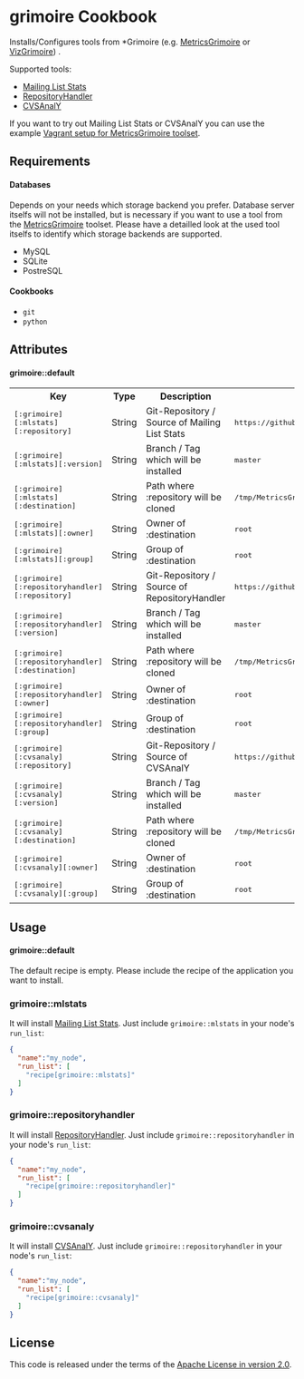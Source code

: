 grimoire Cookbook
==========================
Installs/Configures tools from *Grimoire (e.g. [MetricsGrimoire](https://github.com/MetricsGrimoire/) or [VizGrimoire](https://github.com/VizGrimoire/)) .

Supported tools:
* [Mailing List Stats](https://github.com/MetricsGrimoire/MailingListStats)
* [RepositoryHandler](https://github.com/MetricsGrimoire/RepositoryHandler)
* [CVSAnalY](https://github.com/MetricsGrimoire/CVSAnalY)

If you want to try out Mailing List Stats or CVSAnalY you can use the example [Vagrant setup for MetricsGrimoire toolset](https://github.com/andygrunwald/Vagrant-MetricsGrimoire).

Requirements
------------

#### Databases
Depends on your needs which storage backend you prefer.
Database server itselfs will not be installed, but is necessary if you want to use a tool from the [MetricsGrimoire](https://github.com/MetricsGrimoire/) toolset.
Please have a detailled look at the used tool itselfs to identify which storage backends are supported.

* MySQL
* SQLite
* PostreSQL

#### Cookbooks
- `git`
- `python`

Attributes
----------
#### grimoire::default
<table>
  <tr>
    <th>Key</th>
    <th>Type</th>
    <th>Description</th>
    <th>Default</th>
  </tr>
  <tr>
    <td><tt>[:grimoire][:mlstats][:repository]</tt></td>
    <td>String</td>
    <td>Git-Repository / Source of Mailing List Stats</td>
    <td><tt>https://github.com/MetricsGrimoire/MailingListStats.git</tt></td>
  </tr>
  <tr>
    <td><tt>[:grimoire][:mlstats][:version]</tt></td>
    <td>String</td>
    <td>Branch / Tag which will be installed</td>
    <td><tt>master</tt></td>
  </tr>
  <tr>
    <td><tt>[:grimoire][:mlstats][:destination]</tt></td>
    <td>String</td>
    <td>Path where :repository will be cloned</td>
    <td><tt>/tmp/MetricsGrimoire/mlstats</tt></td>
  </tr>
  <tr>
    <td><tt>[:grimoire][:mlstats][:owner]</tt></td>
    <td>String</td>
    <td>Owner of :destination</td>
    <td><tt>root</tt></td>
  </tr>
  <tr>
    <td><tt>[:grimoire][:mlstats][:group]</tt></td>
    <td>String</td>
    <td>Group of :destination</td>
    <td><tt>root</tt></td>
  </tr>
  <tr>
    <td><tt>[:grimoire][:repositoryhandler][:repository]</tt></td>
    <td>String</td>
    <td>Git-Repository / Source of RepositoryHandler</td>
    <td><tt>https://github.com/MetricsGrimoire/RepositoryHandler.git</tt></td>
  </tr>
  <tr>
    <td><tt>[:grimoire][:repositoryhandler][:version]</tt></td>
    <td>String</td>
    <td>Branch / Tag which will be installed</td>
    <td><tt>master</tt></td>
  </tr>
  <tr>
    <td><tt>[:grimoire][:repositoryhandler][:destination]</tt></td>
    <td>String</td>
    <td>Path where :repository will be cloned</td>
    <td><tt>/tmp/MetricsGrimoire/RepositoryHandler</tt></td>
  </tr>
  <tr>
    <td><tt>[:grimoire][:repositoryhandler][:owner]</tt></td>
    <td>String</td>
    <td>Owner of :destination</td>
    <td><tt>root</tt></td>
  </tr>
  <tr>
    <td><tt>[:grimoire][:repositoryhandler][:group]</tt></td>
    <td>String</td>
    <td>Group of :destination</td>
    <td><tt>root</tt></td>
  </tr>
  <tr>
    <td><tt>[:grimoire][:cvsanaly][:repository]</tt></td>
    <td>String</td>
    <td>Git-Repository / Source of CVSAnalY</td>
    <td><tt>https://github.com/MetricsGrimoire/CVSAnalY.git</tt></td>
  </tr>
  <tr>
    <td><tt>[:grimoire][:cvsanaly][:version]</tt></td>
    <td>String</td>
    <td>Branch / Tag which will be installed</td>
    <td><tt>master</tt></td>
  </tr>
  <tr>
    <td><tt>[:grimoire][:cvsanaly][:destination]</tt></td>
    <td>String</td>
    <td>Path where :repository will be cloned</td>
    <td><tt>/tmp/MetricsGrimoire/CVSAnalY</tt></td>
  </tr>
  <tr>
    <td><tt>[:grimoire][:cvsanaly][:owner]</tt></td>
    <td>String</td>
    <td>Owner of :destination</td>
    <td><tt>root</tt></td>
  </tr>
  <tr>
    <td><tt>[:grimoire][:cvsanaly][:group]</tt></td>
    <td>String</td>
    <td>Group of :destination</td>
    <td><tt>root</tt></td>
  </tr>
</table>

Usage
-----
#### grimoire::default

The default recipe is empty.
Please include the recipe of the application you want to install.

### grimoire::mlstats

It will install [Mailing List Stats](https://github.com/MetricsGrimoire/MailingListStats).
Just include `grimoire::mlstats` in your node's `run_list`:

```json
{
  "name":"my_node",
  "run_list": [
    "recipe[grimoire::mlstats]"
  ]
}
```

### grimoire::repositoryhandler

It will install [RepositoryHandler](https://github.com/MetricsGrimoire/RepositoryHandler).
Just include `grimoire::repositoryhandler` in your node's `run_list`:

```json
{
  "name":"my_node",
  "run_list": [
    "recipe[grimoire::repositoryhandler]"
  ]
}
```

### grimoire::cvsanaly

It will install [CVSAnalY](https://github.com/MetricsGrimoire/CVSAnalY).
Just include `grimoire::repositoryhandler` in your node's `run_list`:

```json
{
  "name":"my_node",
  "run_list": [
    "recipe[grimoire::cvsanaly]"
  ]
}
```

License
------------
This code is released under the terms of the [Apache License in version 2.0](http://www.apache.org/licenses/LICENSE-2.0).
